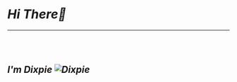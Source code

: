 <em><h1>Hi There👋</h1></em>
<hr/>
<br/>
<br/>
<i><h2>I'm Dixpie <img src="https://user-images.githubusercontent.com/77354554/120365046-38d9c680-c323-11eb-8959-85bfd1661de8.gif" alt="Dixpie" Titel="Taj"/></h2></i>
  

